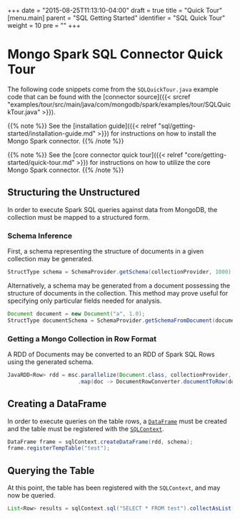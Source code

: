 +++
date = "2015-08-25T11:13:10-04:00"
draft = true
title = "Quick Tour"
[menu.main]
  parent = "SQL Getting Started"
  identifier = "SQL Quick Tour"
  weight = 10
  pre = "<i class='fa'></i>"
+++

# Mongo Spark SQL Connector Quick Tour

The following code snippets come from the `SQLQuickTour.java` example code that
can be found with the [connector source]({{< srcref "examples/tour/src/main/java/com/mongodb/spark/examples/tour/SQLQuickTour.java" >}}).

{{% note %}}
See the [installation guide]({{< relref "sql/getting-started/installation-guide.md" >}})
for instructions on how to install the Mongo Spark connector.
{{% /note %}}

{{% note %}}
See the [core connector quick tour]({{< relref "core/getting-started/quick-tour.md" >}})
for instructions on how to utilize the core Mongo Spark connector.
{{% /note %}}

## Structuring the Unstructured

In order to execute Spark SQL queries against data from MongoDB, the collection
must be mapped to a structured form.

### Schema Inference

First, a schema representing the structure of documents in a given collection
may be generated.

```java
StructType schema = SchemaProvider.getSchema(collectionProvider, 1000);
```

Alternatively, a schema may be generated from a document possessing the structure
of documents in the collection. This method may prove useful for specifying
only particular fields needed for analysis.

```java
Document document = new Document("a", 1.0);
StructType documentSchema = SchemaProvider.getSchemaFromDocument(document);
```

### Getting a Mongo Collection in Row Format

A RDD of Documents may be converted to an RDD of Spark SQL Rows using the
generated schema.

```java
JavaRDD<Row> rdd = msc.parallelize(Document.class, collectionProvider, splitKey)
                      .map(doc -> DocumentRowConverter.documentToRow(doc, schema));
```

## Creating a DataFrame

In order to execute queries on the table rows, a
[`DataFrame`](https://spark.apache.org/docs/latest/api/scala/index.html#org.apache.spark.sql.DataFrame)
must be created and the table must be registered with the
[`SQLContext`](https://spark.apache.org/docs/latest/api/scala/index.html#org.apache.spark.sql.SQLContext).

```java
DataFrame frame = sqlContext.createDataFrame(rdd, schema);
frame.registerTempTable("test");
```

## Querying the Table

At this point, the table has been registered with the `SQLContext`, and may now
be queried.

```java
List<Row> results = sqlContext.sql("SELECT * FROM test").collectAsList();
```
